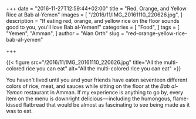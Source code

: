 +++
date = "2016-11-27T12:59:44+02:00"
title = "Red, Orange, and Yellow Rice at Bab al-Yemen"
images = [
  "/2016/11/IMG_20161110_220626.jpg",
]
description = "If eating red, orange, and yellow rice on the floor sounds good to you, you'll love Bab al-Yemen!"
categories = [
  "Food",
]
tags = [
  "Yemen",
  "Amman",
]
author = "Alan Orth"
slug = "red-orange-yellow-rice-bab-al-yemen"

+++

{{< figure src="/2016/11/IMG_20161110_220626.jpg" title="All the multi-colored rice you can eat" alt="All the multi-colored rice you can eat" >}}

You haven't lived until you and your friends have eaten seventeen different colors of rice, meat, and sauces while sitting on the floor at the *Bab al-Yemen* restaurant in Amman. If my experience is anything to go by, every item on the menu is downright delicious — including the humongous, flame-kissed flatbread that would be almost as fascinating to see being made as it was to eat.

<!--more-->

